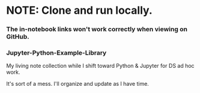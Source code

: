 # NOTE: Clone and run locally.
### The in-notebook links won't work correctly when viewing on GitHub.


### Jupyter-Python-Example-Library

My living note collection while I shift toward Python & Jupyter for DS ad hoc work.

It's sort of a mess. I'll organize and update as I have time.
